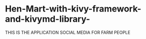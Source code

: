 # Hen-Mart-with-kivy-framework-and-kivymd-library-
THIS IS THE APPLICATION SOCIAL MEDIA FOR FARM PEOPLE
